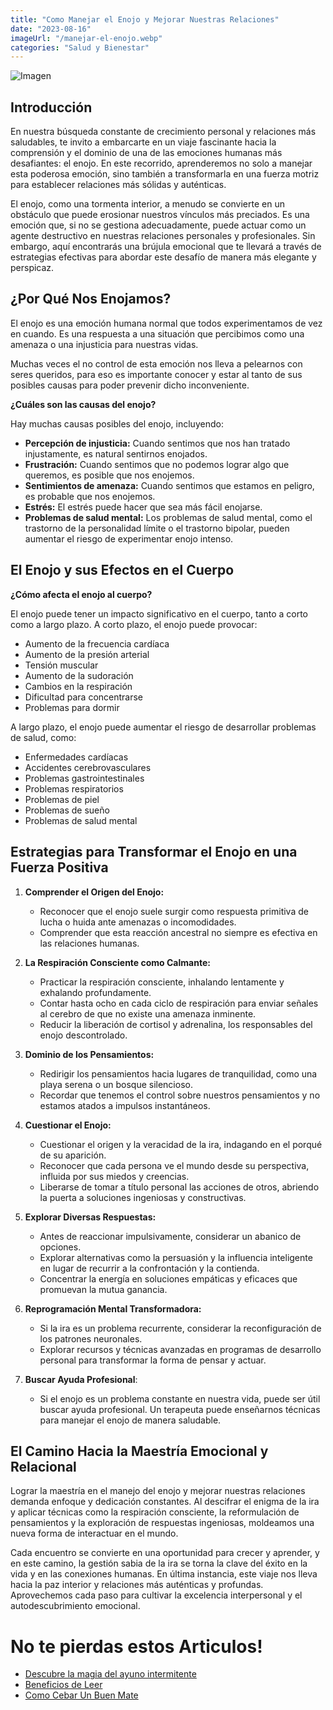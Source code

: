 ```yaml
---
title: "Como Manejar el Enojo y Mejorar Nuestras Relaciones"
date: "2023-08-16"
imageUrl: "/manejar-el-enojo.webp"
categories: "Salud y Bienestar"
---
```


![Imagen](/manejar-el-enojo-page.webp)

## **Introducción**

En nuestra búsqueda constante de crecimiento personal y relaciones más saludables, te invito a embarcarte en un viaje fascinante hacia la comprensión y el dominio de una de las emociones humanas más desafiantes: el enojo. En este recorrido, aprenderemos no solo a manejar esta poderosa emoción, sino también a transformarla en una fuerza motriz para establecer relaciones más sólidas y auténticas.

El enojo, como una tormenta interior, a menudo se convierte en un obstáculo que puede erosionar nuestros vínculos más preciados. Es una emoción que, si no se gestiona adecuadamente, puede actuar como un agente destructivo en nuestras relaciones personales y profesionales. Sin embargo, aquí encontrarás una brújula emocional que te llevará a través de estrategias efectivas para abordar este desafío de manera más elegante y perspicaz.

## ¿Por Qué Nos Enojamos?

El enojo es una emoción humana normal que todos experimentamos de vez en cuando. Es una respuesta a una situación que percibimos como una amenaza o una injusticia para nuestras vidas.

Muchas veces el no control de esta emoción nos lleva a pelearnos con seres queridos, para eso es importante conocer y estar al tanto de sus posibles causas para poder prevenir dicho inconveniente.

**¿Cuáles son las causas del enojo?**

Hay muchas causas posibles del enojo, incluyendo:

- **Percepción de injusticia:** Cuando sentimos que nos han tratado injustamente, es natural sentirnos enojados.
- **Frustración:** Cuando sentimos que no podemos lograr algo que queremos, es posible que nos enojemos.
- **Sentimientos de amenaza:** Cuando sentimos que estamos en peligro, es probable que nos enojemos.
- **Estrés:** El estrés puede hacer que sea más fácil enojarse.
- **Problemas de salud mental:** Los problemas de salud mental, como el trastorno de la personalidad límite o el trastorno bipolar, pueden aumentar el riesgo de experimentar enojo intenso.


## El Enojo y sus Efectos en el Cuerpo

**¿Cómo afecta el enojo al cuerpo?**

El enojo puede tener un impacto significativo en el cuerpo, tanto a corto como a largo plazo. A corto plazo, el enojo puede provocar:

- Aumento de la frecuencia cardíaca
- Aumento de la presión arterial
- Tensión muscular
- Aumento de la sudoración
- Cambios en la respiración
- Dificultad para concentrarse
- Problemas para dormir

A largo plazo, el enojo puede aumentar el riesgo de desarrollar problemas de salud, como:

- Enfermedades cardíacas
- Accidentes cerebrovasculares
- Problemas gastrointestinales
- Problemas respiratorios
- Problemas de piel
- Problemas de sueño
- Problemas de salud mental

## Estrategias para Transformar el Enojo en una Fuerza Positiva

1. **Comprender el Origen del Enojo:**

   - Reconocer que el enojo suele surgir como respuesta primitiva de lucha o huida ante amenazas o incomodidades.
   - Comprender que esta reacción ancestral no siempre es efectiva en las relaciones humanas.

2. **La Respiración Consciente como Calmante:**

   - Practicar la respiración consciente, inhalando lentamente y exhalando profundamente.
   - Contar hasta ocho en cada ciclo de respiración para enviar señales al cerebro de que no existe una amenaza inminente.
   - Reducir la liberación de cortisol y adrenalina, los responsables del enojo descontrolado.

3. **Dominio de los Pensamientos:**

   - Redirigir los pensamientos hacia lugares de tranquilidad, como una playa serena o un bosque silencioso.
   - Recordar que tenemos el control sobre nuestros pensamientos y no estamos atados a impulsos instantáneos.

4. **Cuestionar el Enojo:**

   - Cuestionar el origen y la veracidad de la ira, indagando en el porqué de su aparición.
   - Reconocer que cada persona ve el mundo desde su perspectiva, influida por sus miedos y creencias.
   - Liberarse de tomar a título personal las acciones de otros, abriendo la puerta a soluciones ingeniosas y constructivas.

5. **Explorar Diversas Respuestas:**

   - Antes de reaccionar impulsivamente, considerar un abanico de opciones.
   - Explorar alternativas como la persuasión y la influencia inteligente en lugar de recurrir a la confrontación y la contienda.
   - Concentrar la energía en soluciones empáticas y eficaces que promuevan la mutua ganancia.

6. **Reprogramación Mental Transformadora:**

   - Si la ira es un problema recurrente, considerar la reconfiguración de los patrones neuronales.
   - Explorar recursos y técnicas avanzadas en programas de desarrollo personal para transformar la forma de pensar y actuar.

7. **Buscar Ayuda Profesional**:

   - Si el enojo es un problema constante en nuestra vida, puede ser útil buscar ayuda profesional. Un terapeuta puede enseñarnos técnicas para manejar el enojo de manera saludable.

## El Camino Hacia la Maestría Emocional y Relacional

Lograr la maestría en el manejo del enojo y mejorar nuestras relaciones demanda enfoque y dedicación constantes. Al descifrar el enigma de la ira y aplicar técnicas como la respiración consciente, la reformulación de pensamientos y la exploración de respuestas ingeniosas, moldeamos una nueva forma de interactuar en el mundo.

Cada encuentro se convierte en una oportunidad para crecer y aprender, y en este camino, la gestión sabia de la ira se torna la clave del éxito en la vida y en las conexiones humanas. En última instancia, este viaje nos lleva hacia la paz interior y relaciones más auténticas y profundas. Aprovechemos cada paso para cultivar la excelencia interpersonal y el autodescubrimiento emocional.

# No te pierdas estos Articulos!

- [Descubre la magia del ayuno intermitente](https://abelardo.blog/posts/ayuno-intermitente)
- [Beneficios de Leer](https://abelardo.blog/posts/beneficios-de-leer) 
- [Como Cebar Un Buen Mate](https://abelardo.blog/posts/como-cebar-un-buen-mate) 